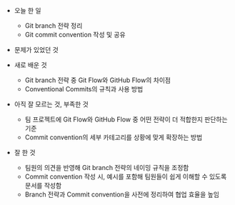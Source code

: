 - 오늘 한 일
  - Git branch 전략 정리
  - Git commit convention 작성 및 공유

- 문제가 있었던 것

- 새로 배운 것
  - Git branch 전략 중 Git Flow와 GitHub Flow의 차이점
  - Conventional Commits의 규칙과 사용 방법

- 아직 잘 모르는 것, 부족한 것
  - 팀 프로젝트에 Git Flow와 GitHub Flow 중 어떤 전략이 더 적합한지 판단하는 기준
  - Commit convention의 세부 카테고리를 상황에 맞게 확장하는 방법

- 잘 한 것
  - 팀원의 의견을 반영해 Git branch 전략의 네이밍 규칙을 조정함
  - Commit convention 작성 시, 예시를 포함해 팀원들이 쉽게 이해할 수 있도록 문서를 작성함
  - Branch 전략과 Commit convention을 사전에 정리하여 협업 효율을 높임
